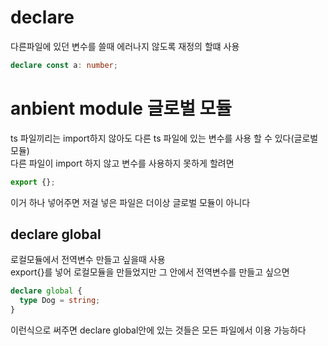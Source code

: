 # declare

다른파일에 있던 변수를 쓸때 에러나지 않도록 재정의 할떄 사용

```ts
declare const a: number;
```

# anbient module 글로벌 모듈

ts 파일끼리는 import하지 않아도 다른 ts 파일에 있는 변수를 사용 할 수 있다(글로벌모듈)  
다른 파일이 import 하지 않고 변수를 사용하지 못하게 할려면

```ts
export {};
```

이거 하나 넣어주면 저걸 넣은 파일은 더이상 글로벌 모듈이 아니다

## declare global

로컬모듈에서 전역변수 만들고 싶을때 사용  
export{}를 넣어 로컬모듈을 만들었지만 그 안에서 전역변수를 만들고 싶으면

```ts
declare global {
  type Dog = string;
}
```

이런식으로 써주면 declare global안에 있는 것들은 모든 파일에서 이용 가능하다
